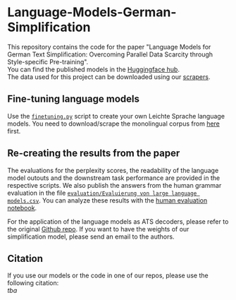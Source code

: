 # Language-Models-German-Simplification
This repository contains the code for the paper "Language Models for German Text Simplification: Overcoming Parallel Data Scarcity through Style-specific Pre-training".  
You can find the published models in the [Huggingface hub](https://huggingface.co/tum-nlp).  
The data used for this project can be downloaded using our [scrapers](https://github.com/brjezierski/scrapers).

## Fine-tuning language models
Use the [``finetuning.py``](https://github.com/MiriUll/Language-Models-German-Simplification/blob/main/finetuning.py) script to create your own Leichte Sprache language models. You need to download/scrape the monolingual corpus from [here](https://github.com/brjezierski/scrapers) first.

## Re-creating the results from the paper
The evaluations for the perplexity scores, the readability of the language model outouts and the downstream task performance are provided in the respective scripts. We also publish the answers from the human grammar evaluation in the file [``evaluation/Evaluierung von large language models.csv``](https://github.com/MiriUll/Language-Models-German-Simplification/blob/main/evaluation/Evaluierung%20von%20large%20language%20models.csv). You can analyze these results with the [human evaluation notebook](https://github.com/MiriUll/Language-Models-German-Simplification/blob/main/human_eval.ipynb).   

For the application of the language models as ATS decoders, please refer to the original [Github repo](https://github.com/a-rios/longmbart). If you want to have the weights of our simplification model, please send an email to the authors.

## Citation
If you use our models or the code in one of our repos, please use the following citation:  
*tba*

